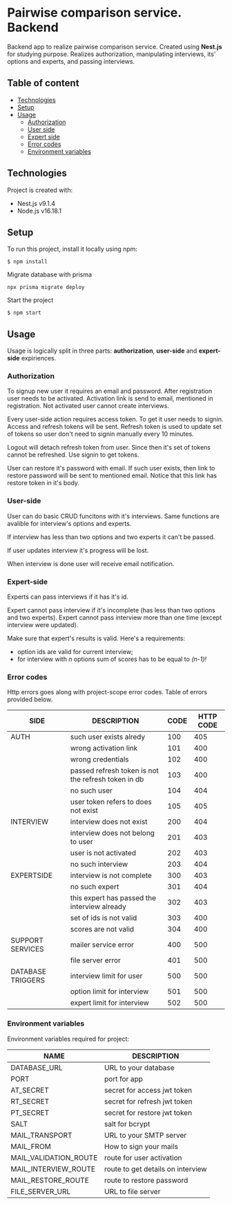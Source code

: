 # Pairwise comparison service. Backend

Backend app to realize pairwise comparison service. Created using **Nest.js** for studying purpose. Realizes authorization, manipulating interviews, its' options and experts, and passing interviews.

## Table of content

- [Technologies](#technologies)
- [Setup](#setup)
- [Usage](#usage)
  - [Authorization](#authorization)
  - [User side](#user-side)
  - [Expert side](#expert-side)
  - [Error codes](#error-codes)
  - [Environment variables](#environment-variables)

## Technologies

Project is created with:

- Nest.js v9.1.4
- Node.js v16.18.1

## Setup

To run this project, install it locally using npm:

```
$ npm install
```
Migrate database with prisma
```
npx prisma migrate deploy
```

Start the project
```
$ npm start
```

## Usage

Usage is logically split in three parts: **authorization**, **user-side** and **expert-side** expiriences.

### Authorization

To signup new user it requires an email and password. After registration user needs to be activated. Activation link is send to email, mentioned in registration. Not activated user cannot create interviews.

Every user-side action requires access token. To get it user needs to signin. Access and refresh tokens will be sent. Refresh token is used to update set of tokens so user don't need to signin manually every 10 minutes.

Logout will detach refresh token from user. Since then it's set of tokens cannot be refreshed. Use signin to get tokens.

User can restore it's password with email. If such user exists, then link to restore password will be sent to mentioned email. Notice that this link has restore token in it's body.

### User-side

User can do basic CRUD funcitons with it's interviews. Same functions are avalible for interview's options and experts.

If interview has less than two options and two experts it can't be passed.

If user updates interview it's progress will be lost.

When interview is done user will receive email notification.

### Expert-side

Experts can pass interviews if it has it's id.

Expert cannot pass interview if it's incomplete (has less than two options and two experts). Expert cannot pass interview more than one time (except interview were updated).

Make sure that expert's results is valid. Here's a requirements:

- option ids are valid for current interview;
- for interview with _n_ options sum of scores has to be equal to _(n-1)!_

### Error codes

Http errors goes along with project-scope error codes. Table of errors provided below.

| SIDE              | DESCRIPTION                                         | CODE | HTTP CODE |
| ----------------- | --------------------------------------------------- | ---- | --------- |
| AUTH              | such user exists alredy                             | 100  | 405       |
|                   | wrong activation link                               | 101  | 400       |
|                   | wrong credentials                                   | 102  | 400       |
|                   | passed refresh token is not the refresh token in db | 103  | 400       |
|                   | no such user                                        | 104  | 404       |
|                   | user token refers to does not exist                 | 105  | 405       |
| INTERVIEW         | interview does not exist                            | 200  | 404       |
|                   | interview does not belong to user                   | 201  | 403       |
|                   | user is not activated                               | 202  | 403       |
|                   | no such interview                                   | 203  | 404       |
| EXPERTSIDE        | interview is not complete                           | 300  | 403       |
|                   | no such expert                                      | 301  | 404       |
|                   | this expert has passed the interview already        | 302  | 403       |
|                   | set of ids is not valid                             | 303  | 400       |
|                   | scores are not valid                                | 304  | 400       |
| SUPPORT SERVICES  | mailer service error                                | 400  | 500       |
|                   | file server error                                   | 401  | 500       |
| DATABASE TRIGGERS | interview limit for user                            | 500  | 500       |
|                   | option limit for interview                          | 501  | 500       |
|                   | expert limit for interview                          | 502  | 500       |

### Environment variables

Environment variables required for project:

| NAME                  | DESCRIPTION                       |
| --------------------- | --------------------------------- |
| DATABASE_URL          | URL to your database              |
| PORT                  | port for app                      |
| AT_SECRET             | secret for access jwt token       |
| RT_SECRET             | secret for refresh jwt token      |
| PT_SECRET             | secret for restore jwt token      |
| SALT                  | salt for bcrypt                   |
| MAIL_TRANSPORT        | URL to your SMTP server           |
| MAIL_FROM             | How to sign your mails            |
| MAIL_VALIDATION_ROUTE | route for user activation         |
| MAIL_INTERVIEW_ROUTE  | route to get details on interview |
| MAIL_RESTORE_ROUTE    | route to restore password         |
| FILE_SERVER_URL       | URL to file server                |

